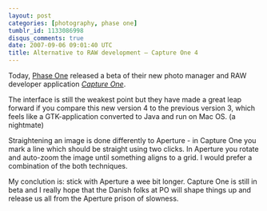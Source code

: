 ```yaml
---
layout: post
categories: [photography, phase one]
tumblr_id: 1133086998
disqus_comments: true
date: 2007-09-06 09:01:40 UTC
title: Alternative to RAW development – Capture One 4
---
```


Today, <a href="http://www.phaseone.com/">Phase One</a> released a beta of their new photo manager and RAW developer application <em><a href="http://www.phaseone.com/4/">Capture One</a></em>.

The interface is still the weakest point but they have made a great leap forward if you compare this new version 4 to the previous version 3, which feels like a GTK-application converted to Java and run on Mac OS. (a nightmate)

Straightening an image is done differently to Aperture - in Capture One you mark a line which should be straight using two clicks. In Aperture you rotate and auto-zoom the image until something aligns to a grid. I would prefer a combination of the both techniques.

My conclution is: stick with Aperture a wee bit longer. Capture One is still in beta and I really hope that the Danish folks at PO will shape things up and release us all from the Aperture prison of slowness.
